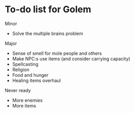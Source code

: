 # To-do list for Golem

Minor
* Solve the multiple brains problem

Major
* Sense of smell for mole people and others
* Make NPC:s use items (and consider carrying capacity)
* Spellcasting
* Religion
* Food and hunger
* Healing items overhaul

Never ready
* More enemies
* More items